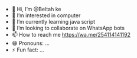 - 👋 Hi, I’m @Beltah ke
- 👀 I’m interested in computer
- 🌱 I’m currently learning java script 
- 💞️ I’m looking to collaborate on WhatsApp bots
- 📫 How to reach me https://wa.me/254114141192
- 😄 Pronouns: ...
- ⚡ Fun fact: ...

<!---
Taliahke/Taliahke is a ✨ special ✨ repository because its `README.md` (this file) appears on your GitHub profile.
You can click the Preview link to take a look at your changes.
--->
